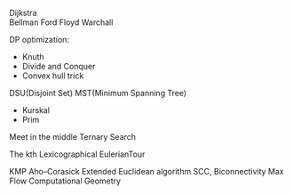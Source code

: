 Dijkstra  
Bellman Ford 
Floyd Warchall 

DP optimization:
- Knuth
- Divide and Conquer
- Convex hull trick

DSU(Disjoint Set) 
MST(Minimum Spanning Tree)
- Kurskal 
- Prim 

Meet in the middle 
Ternary Search 

The kth Lexicographical
EulerianTour

KMP
Aho–Corasick
Extended Euclidean algorithm
SCC, Biconnectivity
Max Flow
Computational Geometry
